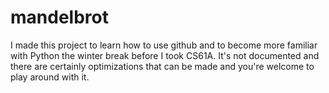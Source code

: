 # mandelbrot
I made this project to learn how to use github and to become more familiar with Python the winter break before I took CS61A. It's not documented and there are certainly optimizations that can be made and you're welcome to play around with it.
